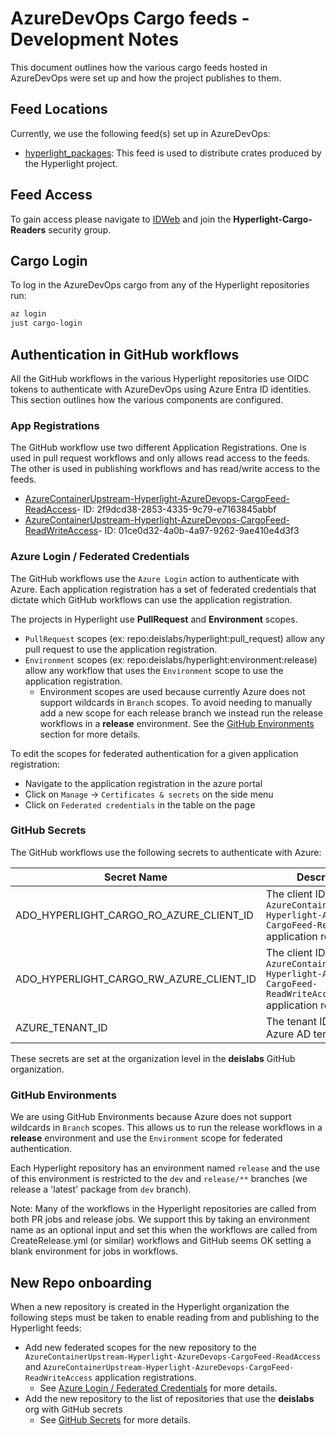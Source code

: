 # AzureDevOps Cargo feeds - Development Notes

This document outlines how the various cargo feeds hosted in AzureDevOps were set up and how the project publishes to them.

## Feed Locations

Currently, we use the following feed(s) set up in AzureDevOps:

- [hyperlight_packages](https://dev.azure.com/AzureContainerUpstream/hyperlight/_artifacts/feed/hyperlight_packages): This feed is used to distribute crates produced by the Hyperlight project.

## Feed Access

To gain access please navigate to [IDWeb](http://aka.ms/idweb) and join the **Hyperlight-Cargo-Readers**  security group.

## Cargo Login

To log in the AzureDevOps cargo from any of the Hyperlight repositories run:

```bash
az login
just cargo-login
```

## Authentication in GitHub workflows

All the GitHub workflows in the various Hyperlight repositories use OIDC tokens to authenticate with AzureDevOps using Azure Entra ID identities.
This section outlines how the various components are configured.

### App Registrations

The GitHub workflow use two different Application Registrations. One is used in pull request workflows and only allows read access to the feeds. The other is used in publishing workflows and has read/write access to the feeds.

- [AzureContainerUpstream-Hyperlight-AzureDevops-CargoFeed-ReadAccess](https://ms.portal.azure.com/#view/Microsoft_AAD_RegisteredApps/ApplicationMenuBlade/~/Overview/appId/2f9dcd38-2853-4335-9c79-e7163845abbf/isMSAApp~/false)- ID: 2f9dcd38-2853-4335-9c79-e7163845abbf
- [AzureContainerUpstream-Hyperlight-AzureDevops-CargoFeed-ReadWriteAccess](https://ms.portal.azure.com/#view/Microsoft_AAD_RegisteredApps/ApplicationMenuBlade/~/Overview/appId/01ce0d32-4a0b-4a97-9262-9ae410e4d3f3/isMSAApp~/false)- ID: 01ce0d32-4a0b-4a97-9262-9ae410e4d3f3

### Azure Login / Federated Credentials

The GitHub workflows use the `Azure Login` action to authenticate with Azure. Each application registration has a set of federated credentials that dictate which GitHub workflows can use the application registration.

The projects in Hyperlight use **PullRequest** and **Environment** scopes.

- `PullRequest` scopes (ex: repo:deislabs/hyperlight:pull_request) allow any pull request to use the application registration.
- `Environment` scopes (ex: repo:deislabs/hyperlight:environment:release) allow any workflow that uses the `Environment` scope to use the application registration.
  - Environment scopes are used because currently Azure does not support wildcards in `Branch` scopes. To avoid needing to manually add a new scope for each release branch we instead run the release workflows in a **release** environment. See the [GitHub Environments](#github-environments) section for more details.

To edit the scopes for federated authentication for a given application registration:

- Navigate to the application registration in the azure portal
- Click on `Manage` -> `Certificates & secrets` on the side menu
- Click on `Federated credentials` in the table on the page

### GitHub Secrets

The GitHub workflows use the following secrets to authenticate with Azure:

| Secret Name                             | Description                                                                                                              |
|-----------------------------------------|--------------------------------------------------------------------------------------------------------------------------|
| ADO_HYPERLIGHT_CARGO_RO_AZURE_CLIENT_ID | The client ID for the `AzureContainerUpstream-Hyperlight-AzureDevops-CargoFeed-ReadAccess` application registration      |
| ADO_HYPERLIGHT_CARGO_RW_AZURE_CLIENT_ID | The client ID for the `AzureContainerUpstream-Hyperlight-AzureDevops-CargoFeed-ReadWriteAccess` application registration |
| AZURE_TENANT_ID                         | The tenant ID for the Azure AD tenant                                                                                    |

These secrets are set at the organization level in the **deislabs** GitHub organization.

### GitHub Environments

We are using GitHub Environments because Azure does not support wildcards in `Branch` scopes. This allows us to run the release workflows in a **release** environment and use the `Environment` scope for federated authentication.

Each Hyperlight repository has an environment named `release` and the use of this environment is restricted to the `dev` and `release/**` branches (we release a 'latest' package from `dev` branch).

Note: Many of the workflows in the Hyperlight repositories are called from both PR jobs and release jobs.
We support this by taking an environment name as an optional input and set this when the workflows are called from CreateRelease.yml (or similar) workflows and GitHub seems OK setting a blank environment for jobs in workflows.

## New Repo onboarding

When a new repository is created in the Hyperlight organization the following steps must be taken to enable reading from and publishing to the Hyperlight feeds:

- Add new federated scopes for the new repository to the `AzureContainerUpstream-Hyperlight-AzureDevops-CargoFeed-ReadAccess` and `AzureContainerUpstream-Hyperlight-AzureDevops-CargoFeed-ReadWriteAccess` application registrations.
  - See [Azure Login / Federated Credentials](#azure-login--federated-credentials) for more details.
- Add the new repository to the list of repositories that use the **deislabs** org with GitHub secrets
  - See [GitHub Secrets](#github-secrets) for more details.
